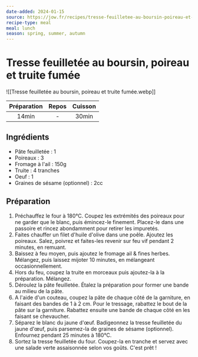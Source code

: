 ```yaml
---
date-added: 2024-01-15
source: https://jow.fr/recipes/tresse-feuilletee-au-boursin-poireau-et-truite-fumee-8w581y5mgpb402su12n7
recipe-type: meal
meal: lunch
season: spring, summer, autumn
---
```


# Tresse feuilletée au boursin, poireau et truite fumée

![[Tresse feuilletée au boursin, poireau et truite fumée.webp]]

| Préparation | Repos | Cuisson |
|:-----------:|:-----:|:-------:|
|    14min    |   -   |  30min  |

## Ingrédients

- Pâte feuilletée : 1
- Poireaux : 3
- Fromage à l'ail : 150g
- Truite : 4 tranches
- Oeuf : 1
- Graines de sésame (optionnel) : 2cc

## Préparation

1. Préchauffez le four à 180°C. Coupez les extrémités des poireaux pour ne garder que le blanc, puis émincez-le finement. Placez-le dans une passoire et rincez abondamment pour retirer les impuretés.
2. Faites chauffer un filet d'huile d'olive dans une poêle. Ajoutez les poireaux. Salez, poivrez et faites-les revenir sur feu vif pendant 2 minutes, en remuant.
3. Baissez à feu moyen, puis ajoutez le fromage ail & fines herbes. Mélangez, puis laissez mijoter 10 minutes, en mélangeant occasionnellement.
4. Hors du feu, coupez la truite en morceaux puis ajoutez-la à la préparation. Mélangez.
5. Déroulez la pâte feuilletée. Étalez la préparation pour former une bande au milieu de la pâte.
6. A l'aide d'un couteau, coupez la pâte de chaque côté de la garniture, en faisant des bandes de 1 à 2 cm. Pour le tressage, rabattez le bout de la pâte sur la garniture. Rabattez ensuite une bande de chaque côté en les faisant se chevaucher.
7. Séparez le blanc du jaune d'œuf. Badigeonnez la tresse feuilletée du jaune d'œuf, puis parsemez-la de graines de sésame (optionnel). Enfournez pendant 25 minutes à 180°C.
8. Sortez la tresse feuilletée du four. Coupez-la en tranche et servez avec une salade verte assaisonnée selon vos goûts. C'est prêt !
